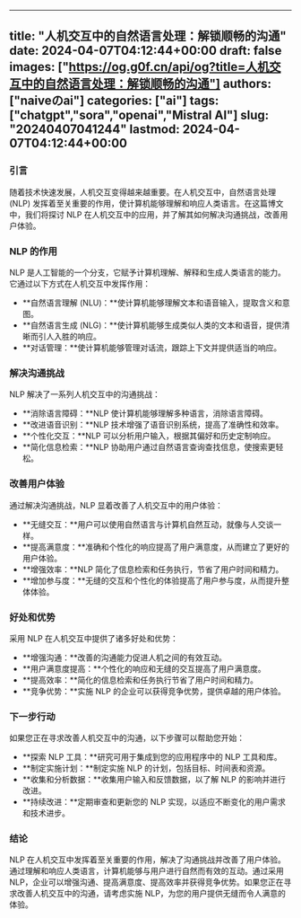 
---
title: "人机交互中的自然语言处理：解锁顺畅的沟通"
date: 2024-04-07T04:12:44+00:00
draft: false
images: ["https://og.g0f.cn/api/og?title=人机交互中的自然语言处理：解锁顺畅的沟通"]
authors: ["naiveのai"]
categories: ["ai"]
tags: ["chatgpt","sora","openai","Mistral AI"]
slug: "20240407041244"
lastmod: 2024-04-07T04:12:44+00:00
---
### 引言

随着技术快速发展，人机交互变得越来越重要。在人机交互中，自然语言处理 (NLP) 发挥着至关重要的作用，使计算机能够理解和响应人类语言。在这篇博文中，我们将探讨 NLP 在人机交互中的应用，并了解其如何解决沟通挑战，改善用户体验。

### NLP 的作用

NLP 是人工智能的一个分支，它赋予计算机理解、解释和生成人类语言的能力。它通过以下方式在人机交互中发挥作用：

- **自然语言理解 (NLU)：**使计算机能够理解文本和语音输入，提取含义和意图。
- **自然语言生成 (NLG)：**使计算机能够生成类似人类的文本和语音，提供清晰而引人入胜的响应。
- **对话管理：**使计算机能够管理对话流，跟踪上下文并提供适当的响应。

### 解决沟通挑战

NLP 解决了一系列人机交互中的沟通挑战：

- **消除语言障碍：**NLP 使计算机能够理解多种语言，消除语言障碍。
- **改进语音识别：**NLP 技术增强了语音识别系统，提高了准确性和效率。
- **个性化交互：**NLP 可以分析用户输入，根据其偏好和历史定制响应。
- **简化信息检索：**NLP 协助用户通过自然语言查询查找信息，使搜索更轻松。

### 改善用户体验

通过解决沟通挑战，NLP 显着改善了人机交互中的用户体验：

- **无缝交互：**用户可以使用自然语言与计算机自然互动，就像与人交谈一样。
- **提高满意度：**准确和个性化的响应提高了用户满意度，从而建立了更好的用户体验。
- **增强效率：**NLP 简化了信息检索和任务执行，节省了用户时间和精力。
- **增加参与度：**无缝的交互和个性化的体验提高了用户参与度，从而提升整体体验。

### 好处和优势

采用 NLP 在人机交互中提供了诸多好处和优势：

- **增强沟通：**改善的沟通能力促进人机之间的有效互动。
- **用户满意度提高：**个性化的响应和无缝的交互提高了用户满意度。
- **提高效率：**简化的信息检索和任务执行节省了用户时间和精力。
- **竞争优势：**实施 NLP 的企业可以获得竞争优势，提供卓越的用户体验。

### 下一步行动

如果您正在寻求改善人机交互中的沟通，以下步骤可以帮助您开始：

- **探索 NLP 工具：**研究可用于集成到您的应用程序中的 NLP 工具和库。
- **制定实施计划：**制定实施 NLP 的计划，包括目标、时间表和资源。
- **收集和分析数据：**收集用户输入和反馈数据，以了解 NLP 的影响并进行改进。
- **持续改进：**定期审查和更新您的 NLP 实现，以适应不断变化的用户需求和技术进步。

### 结论

NLP 在人机交互中发挥着至关重要的作用，解决了沟通挑战并改善了用户体验。通过理解和响应人类语言，计算机能够与用户进行自然而有效的互动。通过采用 NLP，企业可以增强沟通、提高满意度、提高效率并获得竞争优势。如果您正在寻求改善人机交互中的沟通，请考虑实施 NLP，为您的用户提供无缝而令人满意的体验。